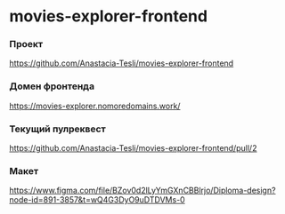 # movies-explorer-frontend

### Проект

https://github.com/Anastacia-Tesli/movies-explorer-frontend

### Домен фронтенда

https://movies-explorer.nomoredomains.work/

### Текущий пулреквест

https://github.com/Anastacia-Tesli/movies-explorer-frontend/pull/2

### Макет

https://www.figma.com/file/BZov0d2lLyYmGXnCBBlrjo/Diploma-design?node-id=891-3857&t=wQ4G3DyO9uDTDVMs-0
